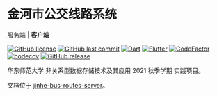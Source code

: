# 金河市公交线路系统

[服务端](../../../jinhe-bus-routes-server) | **客户端**

[![GitHub license](https://img.shields.io/github/license/ccxxxi/jinhe-bus-routes-client)](LICENSE)
[![GitHub last commit](https://img.shields.io/github/last-commit/ccxxxi/jinhe-bus-routes-client)](../../commits)
[![Dart](https://img.shields.io/badge/Dart-0175C2?logo=dart)](https://dart.dev)
[![Flutter](https://img.shields.io/badge/Flutter-02569B?logo=flutter)](https://flutter.dev)
[![CodeFactor](https://www.codefactor.io/repository/github/ccxxxi/jinhe-bus-routes-client/badge)](https://www.codefactor.io/repository/github/ccxxxi/jinhe-bus-routes-client)
[![codecov](https://codecov.io/gh/CCXXXI/jinhe-bus-routes-client/branch/main/graph/badge.svg?token=mVi5c6zHYl)](https://codecov.io/gh/CCXXXI/jinhe-bus-routes-client)
[![GitHub release](https://img.shields.io/github/v/release/ccxxxi/jinhe-bus-routes-client)](../../releases/latest)

华东师范大学 非关系型数据存储技术及其应用 2021 秋季学期 实践项目。

文档位于 [jinhe-bus-routes-server](../../../jinhe-bus-routes-server)。

